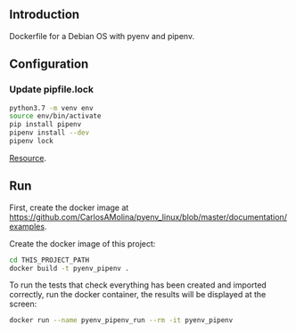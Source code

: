 ## Introduction

Dockerfile for a Debian OS with pyenv and pipenv.

## Configuration

### Update pipfile.lock

```bash
python3.7 -m venv env
source env/bin/activate
pip install pipenv
pipenv install --dev
pipenv lock
```

[Resource](https://realpython.com/pipenv-guide/).

## Run

First, create the docker image at <https://github.com/CarlosAMolina/pyenv_linux/blob/master/documentation/examples>.

Create the docker image of this project:

```bash
cd THIS_PROJECT_PATH
docker build -t pyenv_pipenv .
```

To run the tests that check everything has been created and imported correctly, run the docker container, the results will be displayed at the screen:

```bash
docker run --name pyenv_pipenv_run --rm -it pyenv_pipenv
```

